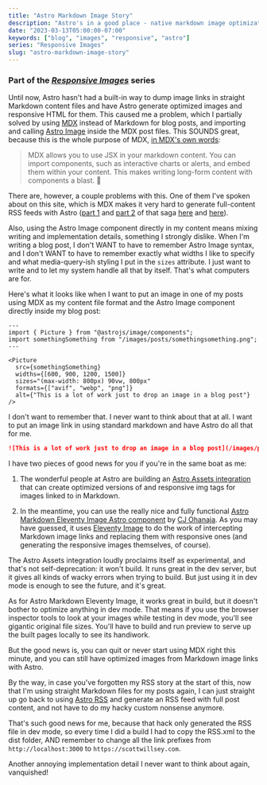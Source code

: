 ```yaml
---
title: "Astro Markdown Image Story"
description: "Astro's in a good place - native markdown image optimization is coming, and there is already an excellent third-party option for those who need it now."
date: "2023-03-13T05:00:00-07:00"
keywords: ["blog", "images", "responsive", "astro"]
series: "Responsive Images"
slug: "astro-markdown-image-story"
---
```


### Part of the _[Responsive Images](/series/responsive-images/)_ series

Until now, Astro hasn't had a built-in way to dump image links in straight Markdown content files and have Astro generate optimized images and responsive HTML for them. This caused me a problem, which I partially solved by using [MDX](https://mdxjs.com) instead of Markdown for blog posts, and importing and calling [Astro Image](https://www.npmjs.com/package/@astrojs/image) inside the MDX post files. This SOUNDS great, because this is the whole purpose of MDX, [in MDX's own words](https://mdxjs.com):

> MDX allows you to use JSX in your markdown content. You can import components, such as interactive charts or alerts, and embed them within your content. This makes writing long-form content with components a blast. 🚀

There are, however, a couple problems with this. One of them I've spoken about on this site, which is MDX makes it very hard to generate full-content RSS feeds with Astro ([part 1](https://scottwillsey.com/rss-pt1/) and [part 2](https://scottwillsey.com/rss-pt2/) of that saga [here](https://scottwillsey.com/rss-pt1/) and [here](https://scottwillsey.com/rss-pt2/)).

Also, using the Astro Image component directly in my content means mixing writing and implementation details, something I strongly dislike. When I'm writing a blog post, I don't WANT to have to remember Astro Image syntax, and I don't WANT to have to remember exactly what widths I like to specify and what media-query-ish styling I put in the `sizes` attribute. I just want to write and to let my system handle all that by itself. That's what computers are for.

Here's what it looks like when I want to put an image in one of my posts using MDX as my content file format and the Astro Image component directly inside my blog post:

```astro
---
import { Picture } from "@astrojs/image/components";
import somethingSomething from "/images/posts/somethingsomething.png";
---

<Picture
  src={somethingSomething}
  widths={[600, 900, 1200, 1500]}
  sizes="(max-width: 800px) 90vw, 800px"
  formats={["avif", "webp", "png"]}
  alt={"This is a lot of work just to drop an image in a blog post"}
/>
```

I don't want to remember that. I never want to think about that at all. I want to put an image link in using standard markdown and have Astro do all that for me.

```markdown
![This is a lot of work just to drop an image in a blog post](/images/posts/somethingsomething.png)
```

I have two pieces of good news for you if you're in the same boat as me:

1. The wonderful people at Astro are building an [Astro Assets integration](https://docs.astro.build/en/guides/assets/) that can create optimized versions of and responsive img tags for images linked to in Markdown.

2. In the meantime, you can use the really nice and fully functional [Astro Markdown Eleventy Image Astro component](https://github.com/ChrisOh431/astro-remark-eleventy-image) by [CJ Ohanaja](https://cjohanaja.com/). As you may have guessed, it uses [Eleventy Image](https://www.11ty.dev/docs/plugins/image/) to do the work of intercepting Markdown image links and replacing them with responsive ones (and generating the responsive images themselves, of course).

The Astro Assets integration loudly proclaims itself as experimental, and that's not self-deprecation: it won't build. It runs great in the dev server, but it gives all kinds of wacky errors when trying to build. But just using it in dev mode is enough to see the future, and it's great.

As for Astro Markdown Eleventy Image, it works great in build, but it doesn't bother to optimize anything in dev mode. That means if you use the browser inspector tools to look at your images while testing in dev mode, you'll see gigantic original file sizes. You'll have to build and run preview to serve up the built pages locally to see its handiwork.

But the good news is, you can quit or never start using MDX right this minute, and you can still have optimized images from Markdown image links with Astro.

By the way, in case you've forgotten my RSS story at the start of this, now that I'm using straight Markdown files for my posts again, I can just straight up go back to using [Astro RSS](https://www.npmjs.com/package/@astrojs/rss) and generate an RSS feed with full post content, and not have to do my hacky custom nonsense anymore.

That's such good news for me, because that hack only generated the RSS file in dev mode, so every time I did a build I had to copy the RSS.xml to the dist folder, AND remember to change all the link prefixes from `http://localhost:3000` to `https://scottwillsey.com`.

Another annoying implementation detail I never want to think about again, vanquished!
